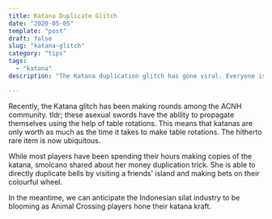 ```yaml
---
title: Katana Duplicate Glitch
date: "2020-05-05"
template: "post"
draft: false
slug: "katana-glitch"
category: "tips"
tags:
  - "katana"
description: "The Katana duplication glitch has gone viral. Everyone is rushing to get their own samurai sword."

---
```


Recently, the Katana glitch has been making rounds among the ACNH community. tldr; these asexual swords have the ability to propagate themselves using the help of table rotations. This means that katanas are only worth as much as the time it takes to make table rotations. The hitherto rare item is now ubiquitous.

While most players have been spending their hours making copies of the katana, smolcano shared about her money duplication trick. She is able to directly duplicate bells by visiting a friends' island and making bets on their colourful wheel.

In the meantime, we can anticipate the Indonesian silat industry to be blooming as Animal Crossing players hone their katana kraft.
